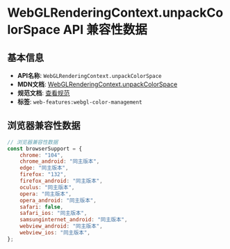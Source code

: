 # WebGLRenderingContext.unpackColorSpace API 兼容性数据

## 基本信息

- **API名称**: `WebGLRenderingContext.unpackColorSpace`
- **MDN文档**: [WebGLRenderingContext.unpackColorSpace](https://developer.mozilla.org/docs/Web/API/WebGLRenderingContext/unpackColorSpace)
- **规范文档**: [查看规范](https://registry.khronos.org/webgl/specs/latest/1.0/#DOM-WebGLRenderingContext-unpackColorSpace)
- **标签**: `web-features:webgl-color-management`

## 浏览器兼容性数据

```javascript
// 浏览器兼容性数据
const browserSupport = {
    chrome: "104",
    chrome_android: "同主版本",
    edge: "同主版本",
    firefox: "132",
    firefox_android: "同主版本",
    oculus: "同主版本",
    opera: "同主版本",
    opera_android: "同主版本",
    safari: false,
    safari_ios: "同主版本",
    samsunginternet_android: "同主版本",
    webview_android: "同主版本",
    webview_ios: "同主版本",
};

```

